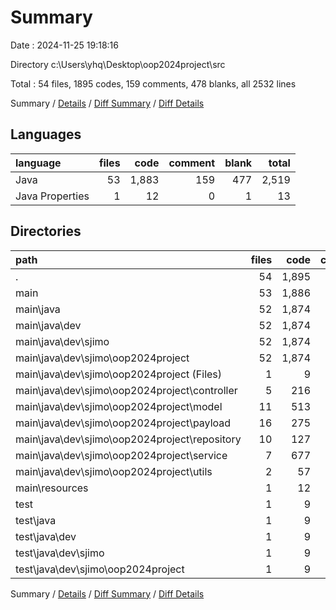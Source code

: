 # Summary

Date : 2024-11-25 19:18:16

Directory c:\\Users\\yhq\\Desktop\\oop2024project\\src

Total : 54 files,  1895 codes, 159 comments, 478 blanks, all 2532 lines

Summary / [Details](details.md) / [Diff Summary](diff.md) / [Diff Details](diff-details.md)

## Languages
| language | files | code | comment | blank | total |
| :--- | ---: | ---: | ---: | ---: | ---: |
| Java | 53 | 1,883 | 159 | 477 | 2,519 |
| Java Properties | 1 | 12 | 0 | 1 | 13 |

## Directories
| path | files | code | comment | blank | total |
| :--- | ---: | ---: | ---: | ---: | ---: |
| . | 54 | 1,895 | 159 | 478 | 2,532 |
| main | 53 | 1,886 | 159 | 473 | 2,518 |
| main\\java | 52 | 1,874 | 159 | 472 | 2,505 |
| main\\java\\dev | 52 | 1,874 | 159 | 472 | 2,505 |
| main\\java\\dev\\sjimo | 52 | 1,874 | 159 | 472 | 2,505 |
| main\\java\\dev\\sjimo\\oop2024project | 52 | 1,874 | 159 | 472 | 2,505 |
| main\\java\\dev\\sjimo\\oop2024project (Files) | 1 | 9 | 0 | 6 | 15 |
| main\\java\\dev\\sjimo\\oop2024project\\controller | 5 | 216 | 62 | 49 | 327 |
| main\\java\\dev\\sjimo\\oop2024project\\model | 11 | 513 | 1 | 168 | 682 |
| main\\java\\dev\\sjimo\\oop2024project\\payload | 16 | 275 | 0 | 87 | 362 |
| main\\java\\dev\\sjimo\\oop2024project\\repository | 10 | 127 | 0 | 47 | 174 |
| main\\java\\dev\\sjimo\\oop2024project\\service | 7 | 677 | 96 | 103 | 876 |
| main\\java\\dev\\sjimo\\oop2024project\\utils | 2 | 57 | 0 | 12 | 69 |
| main\\resources | 1 | 12 | 0 | 1 | 13 |
| test | 1 | 9 | 0 | 5 | 14 |
| test\\java | 1 | 9 | 0 | 5 | 14 |
| test\\java\\dev | 1 | 9 | 0 | 5 | 14 |
| test\\java\\dev\\sjimo | 1 | 9 | 0 | 5 | 14 |
| test\\java\\dev\\sjimo\\oop2024project | 1 | 9 | 0 | 5 | 14 |

Summary / [Details](details.md) / [Diff Summary](diff.md) / [Diff Details](diff-details.md)